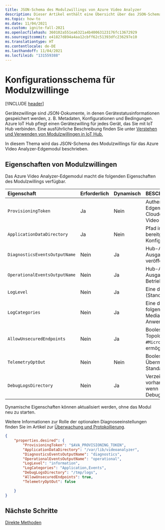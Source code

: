 ```yaml
---
title: JSON-Schema des Modulzwillings von Azure Video Analyzer
description: Dieser Artikel enthält eine Übersicht über das JSON-Schema des Modulzwillings für das Azure Video Analyzer-Edgemodul
ms.topic: how-to
ms.date: 11/04/2021
ms.custom: ignite-fall-2021
ms.openlocfilehash: 360102a551ea6321a4b40063123176fc13672929
ms.sourcegitcommit: e41827d894a4aa12cbff62c51393dfc236297e10
ms.translationtype: HT
ms.contentlocale: de-DE
ms.lasthandoff: 11/04/2021
ms.locfileid: "131559388"
---
```

# <a name="module-twin-configuration-schema"></a>Konfigurationsschema für Modulzwillinge

[!INCLUDE [header](includes/edge-env.md)]

Gerätezwillinge sind JSON-Dokumente, in denen Gerätestatusinformationen gespeichert werden, z. B. Metadaten, Konfigurationen und Bedingungen. Azure IoT Hub pflegt einen Gerätezwilling für jedes Gerät, das Sie mit IoT Hub verbinden. Eine ausführliche Beschreibung finden Sie unter [Verstehen und Verwenden von Modulzwillingen in IoT Hub.](../../../iot-hub/iot-hub-devguide-module-twins.md)

In diesem Thema wird das JSON-Schema des Modulzwillings für das Azure Video Analyzer-Edgemodul beschrieben.

## <a name="module-twin-properties"></a>Eigenschaften von Modulzwillingen

Das Azure Video Analyzer-Edgemodul macht die folgenden Eigenschaften des Modulzwillings verfügbar.

| Eigenschaft                    | Erforderlich | Dynamisch | BESCHREIBUNG                                                  |
| :-------------------------- | :------- | :------ | :----------------------------------------------------------- |
| `ProvisioningToken`          | Ja      | Nein      | Authentifizierungstoken zum Überprüfen des Edgemoduls und Bereitstellen von Clouddiensten (einschließlich Zugriff auf das Video Analyzer-Konto) |
| `ApplicationDataDirectory`    | Ja      | Nein      | Pfad im Dateisystem des Moduls, der einem bereitgestellten Volume für die persistente Konfiguration zuordnet.       |
| `DiagnosticsEventsOutputName` | Nein       | Ja     | Hub-Ausgabe für Diagnoseereignisse. (Leere Ausgabe bedeutet, dass keine Diagnosedaten veröffentlicht wurden.) |
| `OperationalEventsOutputName` | Nein       | Ja     | Hub-Ausgabe für Betriebsereignisse. (Leere Ausgabe bedeutet, dass keine Betriebsereignisse veröffentlicht wurden.) |
| `LogLevel`                    | Nein       | Ja     | Eine der folgenden: · Ausführlich · Information (Standard) · Warnung · Fehler · nichts |
| `LogCategories`               | Nein       | Ja     | Eine durch Trennzeichen getrennte Liste mit folgenden Einträgen: Anwendung, MediaPipeline, Ereignisse Standard: Anwendung, Ereignisse |
| `AllowUnsecuredEndpoints`     | Nein       | Ja     | Boolesche Einstellung, um die Erstellung von Topologien mit ungesicherten Endpunkten wie `#Microsoft.VideoAnalyzer.UnsecuredEndpoint`zu ermöglichen, Standardwert: TRUE        |
| `TelemetryOptOut`             | Nein       | Nein     | Boolesche Einstellung zum Deaktivieren der Übermittlung von Telemetriedaten, Standardwert: FALSE       |
| `DebugLogsDirectory`          | Nein       | Ja     | Verzeichnis für Debugprotokolle. Wenn es vorhanden ist, werden Protokolle generiert, und wenn es nicht vorhanden ist, werden Debugprotokolle deaktiviert.       |

Dynamische Eigenschaften können aktualisiert werden, ohne das Modul neu zu starten. 

Weitere Informationen zur Rolle der optionalen Diagnoseeinstellungen finden Sie im Artikel zur [Überwachung und Protokollierung](monitor-log-edge.md).

```json
{
    "properties.desired": {
        "ProvisioningToken": "$AVA_PROVISIONING_TOKEN",
        "ApplicationDataDirectory": "/var/lib/videoanalyzer",
        "DiagnosticsEventsOutputName": "diagnostics",
        "OperationalEventsOutputName": "operational",
        "LogLevel": "information",
        "LogCategories": "Application,Events",
        "DebugLogsDirectory": "/tmp/logs",
        "AllowUnsecuredEndpoints": true,
        "TelemetryOptOut": false    
     
    }
}
```

## <a name="next-steps"></a>Nächste Schritte

[Direkte Methoden](direct-methods.md)
